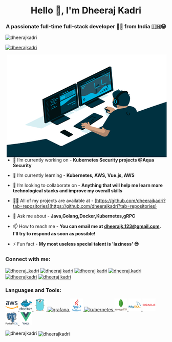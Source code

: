 <h1 align="center">Hello 👋, I'm Dheeraj Kadri</h1>
<h3 align="center">A passionate full-time full-stack developer 👨‍💻 from India 🇮🇳😀</h3>

<p align="left"> <img src="https://komarev.com/ghpvc/?username=dheerajkadri&label=Profile%20views&color=0e75b6&style=flat" alt="dheerajkadri" /> </p>

<p align="left"> <a href="https://github.com/ryo-ma/github-profile-trophy"><img src="https://github-profile-trophy.vercel.app/?username=dheerajkadri" alt="dheerajkadri" /></a> </p>

<img align="right" alt="GIF" src="https://github.com/dheerajkadri/dheerajkadri/blob/master/code.gif?raw=true" width="500" height="320" />

- 🔭 I’m currently working on - **Kubernetes Security projects @Aqua Security**

- 🌱 I’m currently learning - **Kubernetes, AWS, Vue.js, AWS**

- 👯 I’m looking to collaborate on - **Anything that will help me learn more technological stacks and improve my overall skills**

- 👨‍💻 All of my projects are available at - [https://github.com/dheerajkadri?tab=repositories](https://github.com/dheerajkadri?tab=repositories)

- 💬 Ask me about - **Java,Golang,Docker,Kubernetes,gRPC**

- 📫 How to reach me - **You can email me at dheerajk.123@gmail.com. I'll try to respond as soon as possible!**

- ⚡ Fun fact - **My most useless special talent is 'laziness' 😎**

<h3 align="left">Connect with me:</h3>
<p align="left">
<a href="https://twitter.com/dheerajkadri" target="blank"><img align="center" src="https://raw.githubusercontent.com/rahuldkjain/github-profile-readme-generator/master/src/images/icons/Social/twitter.svg" alt="dheeraj_kadri" height="30" width="40" /></a>
<a href="https://linkedin.com/in/dheeraj-kadri" target="blank"><img align="center" src="https://raw.githubusercontent.com/rahuldkjain/github-profile-readme-generator/master/src/images/icons/Social/linked-in-alt.svg" alt="dheeraj kadri" height="30" width="40" /></a>
<a href="https://stackoverflow.com/users/dheeraj-kadri" target="blank"><img align="center" src="https://raw.githubusercontent.com/rahuldkjain/github-profile-readme-generator/master/src/images/icons/Social/stack-overflow.svg" alt="dheeraj kadri" height="30" width="40" /></a>
<a href="https://fb.com/dheeraj kadri" target="blank"><img align="center" src="https://raw.githubusercontent.com/rahuldkjain/github-profile-readme-generator/master/src/images/icons/Social/facebook.svg" alt="dheeraj.kadri" height="30" width="40" /></a>
<a href="https://instagram.com/dheerajkadri" target="blank"><img align="center" src="https://raw.githubusercontent.com/rahuldkjain/github-profile-readme-generator/master/src/images/icons/Social/instagram.svg" alt="dheerajkadri" height="30" width="40" /></a>
<a href="https://auth.geeksforgeeks.org/user/dheeraj kadri" target="blank"><img align="center" src="https://raw.githubusercontent.com/rahuldkjain/github-profile-readme-generator/master/src/images/icons/Social/geeks-for-geeks.svg" alt="dheeraj kadri" height="30" width="40" /></a>
</p>

<h3 align="left">Languages and Tools:</h3>
<p align="left"> <a href="https://aws.amazon.com" target="_blank" rel="noreferrer"> <img src="https://raw.githubusercontent.com/devicons/devicon/master/icons/amazonwebservices/amazonwebservices-original-wordmark.svg" alt="aws" width="40" height="40"/> </a> <a href="https://www.docker.com/" target="_blank" rel="noreferrer"> <img src="https://raw.githubusercontent.com/devicons/devicon/master/icons/docker/docker-original-wordmark.svg" alt="docker" width="40" height="40"/> </a> <a href="https://golang.org" target="_blank" rel="noreferrer"> <img src="https://raw.githubusercontent.com/devicons/devicon/master/icons/go/go-original.svg" alt="go" width="40" height="40"/> </a> <a href="https://grafana.com" target="_blank" rel="noreferrer"> <img src="https://www.vectorlogo.zone/logos/grafana/grafana-icon.svg" alt="grafana" width="40" height="40"/> </a> <a href="https://www.java.com" target="_blank" rel="noreferrer"> <img src="https://raw.githubusercontent.com/devicons/devicon/master/icons/java/java-original.svg" alt="java" width="40" height="40"/> </a> <a href="https://kubernetes.io" target="_blank" rel="noreferrer"> <img src="https://www.vectorlogo.zone/logos/kubernetes/kubernetes-icon.svg" alt="kubernetes" width="40" height="40"/> </a> <a href="https://www.mongodb.com/" target="_blank" rel="noreferrer"> <img src="https://raw.githubusercontent.com/devicons/devicon/master/icons/mongodb/mongodb-original-wordmark.svg" alt="mongodb" width="40" height="40"/> </a> <a href="https://www.mysql.com/" target="_blank" rel="noreferrer"> <img src="https://raw.githubusercontent.com/devicons/devicon/master/icons/mysql/mysql-original-wordmark.svg" alt="mysql" width="40" height="40"/> </a> <a href="https://www.oracle.com/" target="_blank" rel="noreferrer"> <img src="https://raw.githubusercontent.com/devicons/devicon/master/icons/oracle/oracle-original.svg" alt="oracle" width="40" height="40"/> </a> <a href="https://www.postgresql.org" target="_blank" rel="noreferrer"> <img src="https://raw.githubusercontent.com/devicons/devicon/master/icons/postgresql/postgresql-original-wordmark.svg" alt="postgresql" width="40" height="40"/> </a> <a href="https://vuejs.org/" target="_blank" rel="noreferrer"> <img src="https://raw.githubusercontent.com/devicons/devicon/master/icons/vuejs/vuejs-original-wordmark.svg" alt="vuejs" width="40" height="40"/> </a> </p>

<p><img align="left" src="https://github-readme-stats.vercel.app/api/top-langs?username=dheerajkadri&show_icons=true&locale=en&layout=compact" alt="dheerajkadri" /></p>

<p>&nbsp;<img align="center" src="https://github-readme-stats.vercel.app/api?username=dheerajkadri&show_icons=true&locale=en" alt="dheerajkadri" /></p>


